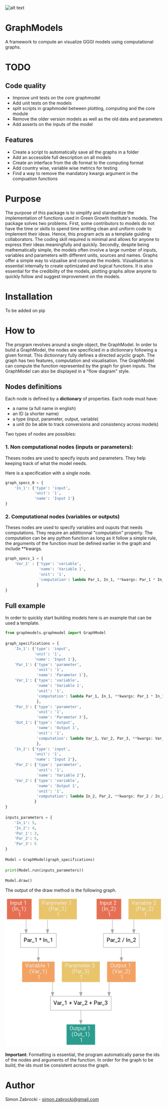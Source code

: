 ![alt text](http://greengrowthindex.gggi.org/wp-content/uploads/2019/09/LOGO_GGGI_GREEN_350x131px_002trans_Prancheta-1.png)

# GraphModels
A framework to compute an visualize GGGI models using computational graphs.


# TODO

## Code quality
- Improve unit tests on the core graphmodel
- Add unit tests on the models
- split scripts in graphmodel between plotting, computing and the core module
- Remove the older version models as well as the old data and parameters
- Add asserts on the inputs of the model


## Features
- Create a script to automatically save all the graphs in a folder
- Add an accessible full description on all models
- Create an interface from the db format to the computing format
- Add country wise, variable wise metrics for testing
- Find a way to remove the mandatory kwargs argument in the compuation functions



# Purpose

The purpose of this package is to simplify and standardize the implementation of functions used in Green Growth Institute's models. The package solves two problems. First, some contributors to models do not have the time or skills to spend time writting clean and uniform code to implement their ideas. Hence, this program acts as a template guiding collaborators. The coding skill required is minimal and allows for anyone to express their ideas meaningfully and quickly. Secondly, despite being mathematically simple, the models often involve a large number of inputs, variables and parameters with different units, sources and names. Graphs offer a simple way to vizualise and compute the models. Vizualisation is essential internally to create optimizated and logical functions. It is also essential for the credibility of the models, plotting graphs allow anyone to quickly follow and suggest improvement on the models.


# Installation

To be added on pip

# How to

The program revolves around a single object, the GraphModel. In order to build a GraphModel, the nodes are specificied in a dictionnary following a given format. This dictionnary fully defines a directed acyclic graph. The graph has two features, computation and visualisation. The GraphModel can compute the function represented by the graph for given inputs. The GraphModel can also be displayed in a "flow diagram" style.

## Nodes definitions

Each node is defined by a **dictionary** of properties. Each node must have:
- a name (a full name in english)
- an ID (a shorter name)
- a type (input, parameter, output, variable)
- a unit (to be able to track conversions and consistency across models)

Two types of nodes are possibles:

### 1. Non computational nodes (inputs or parameters):

Theses nodes are used to specify inputs and parameters. They help keeping track of what the model needs.

Here is a specification with a single node.

```python
graph_specs_0 = {
    'In_1': {'type': 'input',
             'unit': '1',
             'name': 'Input 1'}
}
```

### 2. Computational nodes (variables or outputs)

Theses nodes are used to specify variables and ouputs that needs computations. They require an additionnal "computation" property. The computation can be any python function as long as it follow a simple rule, the arguments of the function must be defined earlier in the graph and include \**kwargs.

```python
graph_specs_1 = {
    'Var_1' : {'type': 'variable',
               'name': 'Variable 1',
               'unit': '1',
               'computation': lambda Par_1, In_1, **kwargs: Par_1 * In_1
              }
}
```

## Full example

In order to quickly start building models here is an example that can be used a template.

```python
from graphmodels.graphmodel import GraphModel

graph_specifications = {
    'In_1': {'type': 'input',
             'unit': '1',
             'name': 'Input 1'},
    'Par_1': {'type': 'parameter',
              'unit': '1',
              'name': 'Parameter 1'},
    'Var_1': {'type': 'variable',
              'name': 'Variable 1',
              'unit': '1',
              'computation': lambda Par_1, In_1, **kwargs: Par_1 * In_1
              },
    'Par_3': {'type': 'parameter',
              'unit': '1',
              'name': 'Parameter 3'},
    'Out_1': {'type': 'output',
              'name': 'Output 1',
              'unit': '1',
              'computation': lambda Var_1, Var_2, Par_3, **kwargs: Var_1 + Var_2 + Par_3
              },
    'In_2': {'type': 'input',
             'unit': '1',
             'name': 'Input 2'},
    'Par_2': {'type': 'parameter',
              'unit': '1',
              'name': 'Variable 2'},
    'Var_2': {'type': 'variable',
              'name': 'Output 1',
              'unit': '1',
              'computation': lambda In_2, Par_2, **kwargs: Par_2 / In_2
             }
}

inputs_parameters = {
    'In_1': 5,
    'In_2': 4,
    'Par_1': 3,
    'Par_2': 5,
    'Par_3': 5
}

Model = GraphModel(graph_specifications)

print(Model.run(inputs_parameters))

Model.draw()
```
The output of the draw method is the following graph.

![alt text](pics/readme_example.png)

**Important**: Formatting is essential, the program automatically parse the ids of the nodes and arguments of the function. In order for the graph to be build, the ids must be consistent across the graph. 

# Author

Simon Zabrocki - simon.zabrocki@gmail.com

